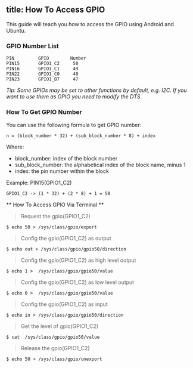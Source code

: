 title: How To Access GPIO
---

This guide will teach you how to access the GPIO using Android and Ubuntu.

### GPIO Number List
```
PIN         GPIO        Number
PIN15       GPIO1_C2     50
PIN16       GPIO1_C1     49
PIN22       GPIO1_C0     48
PIN23       GPIO1_B7     47
```

*Tip: Some GPIOs may be set to other functions by default, e.g. I2C. If you want to use them as GPIO you need to modify the DTS.*

### How To Get GPIO Number
You can use the following formula to get GPIO number:
```
n = (block_number * 32) + (sub_block_number * 8) + index
```

Where:

* block_number: index of the block number
* sub_block_number: the alphabetical index of the block name, minus 1
* index: the pin number within the block

Example: PIN15(GPIO1_C2)

```
GPIO1_C2 -> (1 * 32) + (2 * 8) + 1 = 50
```

** How To Access GPIO Via Terminal **

> Request the gpio(GPIO1_C2)
```
$ echo 50 > /sys/class/gpio/export
```
> Config the gpio(GPIO1_C2) as output
```
$ echo out > /sys/class/gpio/gpio50/direction
```
> Config the gpio(GPIO1_C2) as high level output
```
$ echo 1 >  /sys/class/gpio/gpio50/value
```
> Config the gpio(GPIO1_C2) as low level output
```
$ echo 0 >  /sys/class/gpio/gpio50/value
```
> Config the gpio(GPIO1_C2) as input
```
$ echo in > /sys/class/gpio/gpio50/direction
```
> Get the level of gpio(GPIO1_C2)
```
$ cat  /sys/class/gpio/gpio50/value
```
> Release the gpio(GPIO1_C2)
```
$ echo 50 > /sys/class/gpio/unexport
```
